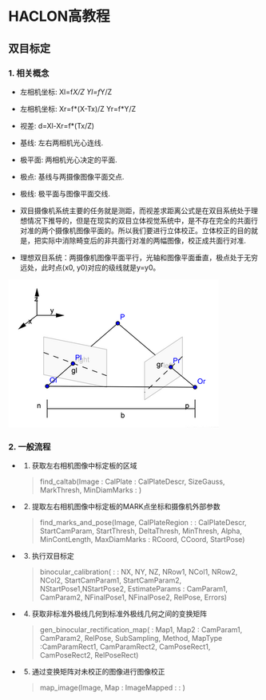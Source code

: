 # HACLON高教程

## 双目标定

### 1. 相关概念

* 左相机坐标: Xl=f*X/Z Yl=f*Y/Z
* 左相机坐标: Xr=f*(X-Tx)/Z Yr=f*Y/Z
* 视差: d=Xl-Xr=f*(Tx/Z)
* 基线: 左右两相机光心连线.
* 极平面: 两相机光心决定的平面.
* 极点: 基线与两摄像图像平面交点.
* 极线: 极平面与图像平面交线.

* 双目摄像机系统主要的任务就是测距，而视差求距离公式是在双目系统处于理想情况下推导的，但是在现实的双目立体视觉系统中，是不存在完全的共面行对准的两个摄像机图像平面的。所以我们要进行立体校正。立体校正的目的就是，把实际中消除畸变后的非共面行对准的两幅图像，校正成共面行对准.
* 理想双目系统：两摄像机图像平面平行，光轴和图像平面垂直，极点处于无穷远处，此时点(x0, y0)对应的级线就是y=y0。

![avatar](./picture/双目标定.png)

### 2. 一般流程

* 1. 获取左右相机图像中标定板的区域

    > find_caltab(Image : CalPlate : CalPlateDescr, SizeGauss, MarkThresh, MinDiamMarks : )

* 2. 提取左右相机图像中标定板的MARK点坐标和摄像机外部参数

    > find_marks_and_pose(Image, CalPlateRegion : : CalPlateDescr, StartCamParam, StartThresh, DeltaThresh, MinThresh, Alpha, MinContLength, MaxDiamMarks : RCoord, CCoord, StartPose)

* 3. 执行双目标定

    > binocular_calibration( : : NX, NY, NZ, NRow1, NCol1, NRow2, NCol2, StartCamParam1, StartCamParam2, NStartPose1,NStartPose2, EstimateParams : CamParam1, CamParam2, NFinalPose1, NFinalPose2, RelPose, Errors)

* 4. 获取非标准外极线几何到标准外极线几何之间的变换矩阵

    > gen_binocular_rectification_map( : Map1, Map2 : CamParam1, CamParam2, RelPose, SubSampling, Method, MapType :CamParamRect1, CamParamRect2, CamPoseRect1, CamPoseRect2, RelPoseRect)

* 5. 通过变换矩阵对未校正的图像进行图像校正

    > map_image(Image, Map : ImageMapped : : )
